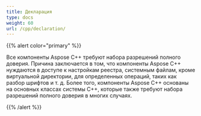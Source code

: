 ```yaml
---
title: Декларация
type: docs
weight: 60
url: /cpp/declaration/
---
```


{{% alert color="primary" %}} 

Все компоненты Aspose C++ требуют набора разрешений полного доверия. Причина заключается в том, что компоненты Aspose C++ нуждаются в доступе к настройкам реестра, системным файлам, кроме виртуальной директории, для определенных операций, таких как разбор шрифтов и т. д. Более того, компоненты Aspose C++ основаны на основных классах системы C++, которые также требуют набора разрешений полного доверия в многих случаях.

{{% /alert %}}